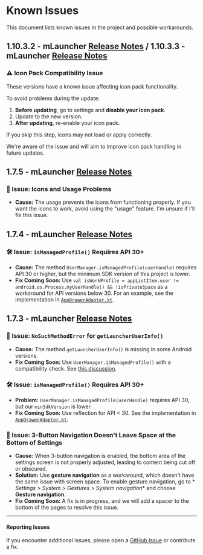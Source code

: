 # Known Issues

This document lists known issues in the project and possible workarounds.

## 1.10.3.2 - mLauncher [Release Notes](https://github.com/CodeworksCreativeHub/mLauncher/releases/tag/1.10.3.2) / 1.10.3.3 - mLauncher [Release Notes](https://github.com/CodeworksCreativeHub/mLauncher/releases/tag/1.10.3.3)

### ⚠️ Icon Pack Compatibility Issue

These versions have a known issue affecting icon pack functionality.

To avoid problems during the update:

1. **Before updating**, go to settings and **disable your icon pack**.
2. Update to the new version.
3. **After updating**, re-enable your icon pack.

If you skip this step, icons may not load or apply correctly.

We're aware of the issue and will aim to improve icon pack handling in future updates.

## 1.7.5 - mLauncher [Release Notes](https://github.com/CodeworksCreativeHub/mLauncher/releases/tag/1.7.5)

### 📱 Issue: Icons and Usage Problems

- **Cause:** The usage prevents the icons from functioning properly. If you want the icons to work, avoid using the "usage" feature. I'm unsure if I'll fix this issue.

## 1.7.4 - mLauncher [Release Notes](https://github.com/CodeworksCreativeHub/mLauncher/releases/tag/1.7.4)

### 🛠️ Issue: `isManagedProfile()` Requires API 30+

- **Cause:** The method `UserManager.isManagedProfile(userHandle)` requires API 30 or higher, but the minimum SDK version of this project is lower.
- **Fix Coming Soon:** Use `val isWorkProfile = appListItem.user != android.os.Process.myUserHandle() && !isPrivateSpace` as a workaround for API
  versions below 30. For an example, see the implementation in [
  `AppDrawerAdapter.kt`](./app/src/main/java/com/github/droidworksstudio/mlauncher/ui/AppDrawerAdapter.kt).

## 1.7.3 - mLauncher [Release Notes](https://github.com/CodeworksCreativeHub/mLauncher/releases/tag/1.7.3)

### 🚨 Issue: `NoSuchMethodError` for `getLauncherUserInfo()`

- **Cause:** The method `getLauncherUserInfo()` is missing in some Android versions.
- **Fix Coming Soon:** Use `UserManager.isManagedProfile()` with a compatibility check.
  See [this discussion](https://developer.android.com/reference/android/os/UserManager#isManagedProfile()).

### 🛠️ Issue: `isManagedProfile()` Requires API 30+

- **Problem:** `UserManager.isManagedProfile(userHandle)` requires API 30, but our `minSdkVersion` is lower.
- **Fix Coming Soon:** Use reflection for API < 30. See the implementation in [
  `AppDrawerAdapter.kt`](./app/src/main/java/com/github/droidworksstudio/mlauncher/ui/AppDrawerAdapter.kt).

### 📱 Issue: 3-Button Navigation Doesn't Leave Space at the Bottom of Settings

- **Cause:** When 3-button navigation is enabled, the bottom area of the settings screen is not properly adjusted, leading to content being cut off or
  obscured.
- **Solution:** Use **gesture navigation** as a workaround, which doesn't have the same issue with screen space. To enable gesture navigation, go to *
  *Settings > System > Gestures > System navigation** and choose **Gesture navigation**.
- **Fix Coming Soon:** A fix is in progress, and we will add a spacer to the bottom of the pages to resolve this issue.

---

#### Reporting Issues

If you encounter additional issues, please open a [GitHub Issue](https://github.com/CodeworksCreativeHub/mLauncher/issues) or contribute a fix.
